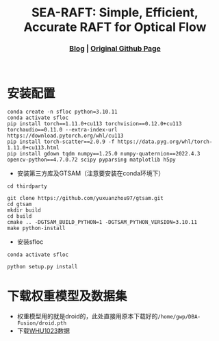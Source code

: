 [comment]: <> 

<!-- PROJECT LOGO -->

<p align="center">

  <h1 align="center"> SEA-RAFT: Simple, Efficient, Accurate RAFT for Optical Flow
  </h1>

[comment]: <> (  <h2 align="center">PAPER</h2>)
  <h3 align="center">
  <a href="https://kwanwaipang.github.io/Blog_basedon_markdown/SF-Loc/">Blog</a> 
  | <a href="https://github.com/GREAT-WHU/SF-Loc">Original Github Page</a>
  </h3>
  <div align="justify">
  </div>

<br>

<!-- ~~~
rm -rf .git
git init
git add .
git commit -m "first commit"
git branch -M main
git remote add origin git@github.com:KwanWaiPang/SF-Loc_comment.git
git push -u origin main
~~~ -->

# 安装配置
~~~
conda create -n sfloc python=3.10.11
conda activate sfloc
pip install torch==1.11.0+cu113 torchvision==0.12.0+cu113 torchaudio==0.11.0 --extra-index-url https://download.pytorch.org/whl/cu113
pip install torch-scatter==2.0.9 -f https://data.pyg.org/whl/torch-1.11.0+cu113.html
pip install gdown tqdm numpy==1.25.0 numpy-quaternion==2022.4.3 opencv-python==4.7.0.72 scipy pyparsing matplotlib h5py 
~~~

* 安装第三方库及GTSAM（注意要安装在conda环境下）
~~~
cd thirdparty

git clone https://github.com/yuxuanzhou97/gtsam.git
cd gtsam
mkdir build
cd build
cmake .. -DGTSAM_BUILD_PYTHON=1 -DGTSAM_PYTHON_VERSION=3.10.11
make python-install
~~~

* 安装sfloc
~~~
conda activate sfloc

python setup.py install
~~~

# 下载权重模型及数据集
* 权重模型用的就是droid的，此处直接用原本下载好的```/home/gwp/DBA-Fusion/droid.pth```
* 下载[WHU1023](https://whueducn-my.sharepoint.com/:u:/g/personal/2015301610143_whu_edu_cn/EQX_UOB79AhHlsSI7hb2Jd4B69qd367NCMHOAcFZi7N5Mg?e=gi9NP1)数据
